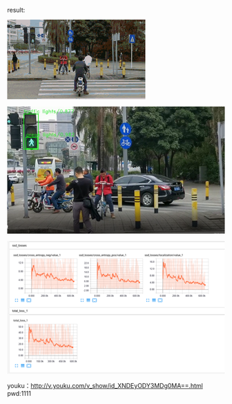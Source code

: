 result:<br>

![image](https://github.com/zhucheng725/traffic_lights_recognition/blob/master/ssd_vgg_300/3_result.gif)<br>

![image](https://github.com/zhucheng725/traffic_lights_recognition/blob/master/result.jpg)<br>

![image](https://github.com/zhucheng725/traffic_lights_recognition/blob/master/ssd_vgg_300/loss.jpg)<br>

youku：http://v.youku.com/v_show/id_XNDEyODY3MDg0MA==.html pwd:1111
